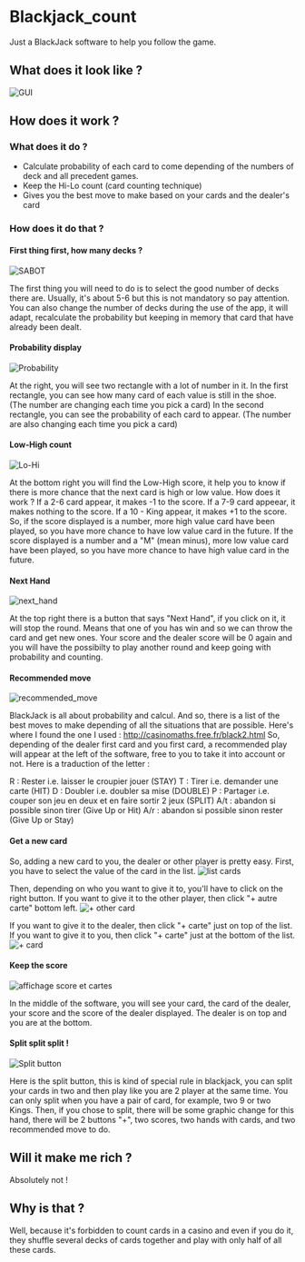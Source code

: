 # Blackjack_count

Just a BlackJack software to help you follow the game. 


## What does it look like ?  
![GUI](https://github.com/AphroMad/Blackjack_count/blob/main/BlackJack_Count/images/GUI.png)

## How does it work ?  

### What does it do ? 
- Calculate probability of each card to come depending of the numbers of deck and all precedent games.
- Keep the Hi-Lo count (card counting technique) 
- Gives you the best move to make based on your cards and the dealer's card 

### How does it do that ? 
#### First thing first, how many decks ? 
![SABOT](https://github.com/AphroMad/Blackjack_count/blob/main/BlackJack_Count/images/Sabot.png)

The first thing you will need to do is to select the good number of decks there are. 
Usually, it's about 5-6 but this is not mandatory so pay attention. 
You can also change the number of decks during the use of the app, it will adapt, recalculate the probability but keeping in memory that card that have already been dealt. 

#### Probability display 
![Probability](https://github.com/AphroMad/Blackjack_count/blob/main/BlackJack_Count/images/probability.png)

At the right, you will see two rectangle with a lot of number in it. 
In the first rectangle, you can see how many card of each value is still in the shoe. (The number are changing each time you pick a card)
In the second rectangle, you can see the probability of each card to appear. (The number are also changing each time you pick a card)

#### Low-High count
![Lo-Hi](https://github.com/AphroMad/Blackjack_count/blob/main/BlackJack_Count/images/lo_hi.png)

At the bottom right you will find the Low-High score, it help you to know if there is more chance that the next card is high or low value. 
How does it work ? 
If a 2-6 card appear, it makes -1 to the score. 
If a 7-9 card appeear, it makes nothing to the score. 
If a 10 - King appear, it makes +1 to the score. 
So, if the score displayed is a number, more high value card have been played, so you have more chance to have low value card in the future. 
If the score displayed is a number and a "M" (mean minus), more low value card have been played, so you have more chance to have high value card in the future. 

#### Next Hand
![next_hand](https://github.com/AphroMad/Blackjack_count/blob/main/BlackJack_Count/images/next_hand.png)

At the top right there is a button that says "Next Hand", if you click on it, it will stop the round. Means that one of you has win and so we can throw the card and get new ones. Your score and the dealer score will be 0 again and you will have the possibilty to play another round and keep going with probability and counting. 

#### Recommended move
![recommended_move](https://github.com/AphroMad/Blackjack_count/blob/main/BlackJack_Count/images/Conseil.png)

BlackJack is all about probability and calcul. And so, there is a list of the best moves to make depending of all the situations that are possible. Here's where I found the one I used : http://casinomaths.free.fr/black2.html
So, depending of the dealer first card and you first card, a recommended play will appear at the left of the software, free to you to take it into account or not. 
Here is a traduction of the letter : 

R : Rester i.e. laisser le croupier jouer (STAY)
T : Tirer i.e. demander une carte (HIT)
D : Doubler i.e. doubler sa mise (DOUBLE)
P : Partager i.e. couper son jeu en deux et en faire sortir 2 jeux (SPLIT)
A/t : abandon si possible sinon tirer (Give Up or Hit)
A/r : abandon si possible sinon rester (Give Up or Stay)

#### Get a new card 
So, adding a new card to you, the dealer or other player is pretty easy. 
First, you have to select the value of the card in the list. 
![list cards](https://github.com/AphroMad/Blackjack_count/blob/main/BlackJack_Count/images/list_card.png)

Then, depending on who you want to give it to, you'll have to click on the right button. 
If you want to give it to the other player, then click "+ autre carte" bottom left. 
![+ other card](https://github.com/AphroMad/Blackjack_count/blob/main/BlackJack_Count/images/other_card.png)

If you want to give it to the dealer, then click "+ carte" just on top of the list. 
If you want to give it to you, then click "+ carte" just at the bottom of the list. 
![+ card](https://github.com/AphroMad/Blackjack_count/blob/main/BlackJack_Count/images/%2Bcarte.png)


#### Keep the score
![affichage score et cartes](https://github.com/AphroMad/Blackjack_count/blob/main/BlackJack_Count/images/affichage_score_cartes.png)

In the middle of the software, you will see your card, the card of the dealer, your score and the score of the dealer displayed. The dealer is on top and you are at the bottom. 

#### Split split split ! 
![Split button](https://github.com/AphroMad/Blackjack_count/blob/main/BlackJack_Count/images/Split.png)

Here is the split button, this is kind of special rule in blackjack, you can split your cards in two and then play like you are 2 player at the same time. 
You can only split when you have a pair of card, for example, two 9 or two Kings. 
Then, if you chose to split, there will be some graphic change for this hand, there will be 2 buttons "+", two scores, two hands with cards, and two recommended move to do. 


## Will it make me rich ? 
Absolutely not ! 

## Why is that ? 
Well, because it's forbidden to count cards in a casino and even if you do it, they shuffle several decks of cards together and play with only half of all these cards. 

